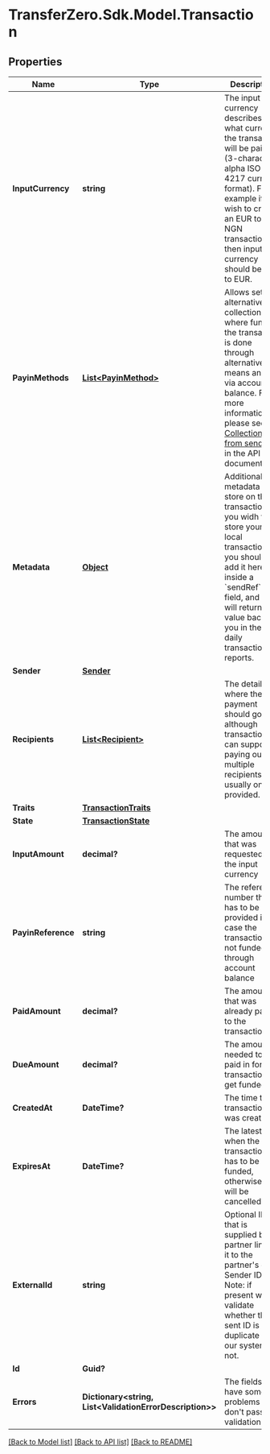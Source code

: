 
# TransferZero.Sdk.Model.Transaction

## Properties

Name | Type | Description | Notes
------------ | ------------- | ------------- | -------------
**InputCurrency** | **string** | The input currency describes what currency the transaction will be paid in (3-character alpha ISO 4217 currency format). For example if you wish to create an EUR to NGN transaction then input currency should be set to EUR. | 
**PayinMethods** | [**List&lt;PayinMethod&gt;**](PayinMethod.md) | Allows setting alternative collections, where funding the transaction is done through alternative means and not via account balance.  For more information please see [Collections from senders](https://github.com/transferzero/api-documentation/blob/master/additional-features.md#collections-from-senders) in the API documentation | [optional] 
**Metadata** | [**Object**](.md) | Additional metadata to store on the transaction. If you widh to store your local transaction ID, you should add it here inside a &#x60;sendRef&#x60; field, and we will return this value back to you in the daily transaction reports. | [optional] 
**Sender** | [**Sender**](Sender.md) |  | 
**Recipients** | [**List&lt;Recipient&gt;**](Recipient.md) | The details of where the payment should go. although transactions can support paying out multiple recipients, usually one is provided.  | 
**Traits** | [**TransactionTraits**](TransactionTraits.md) |  | [optional] 
**State** | [**TransactionState**](TransactionState.md) |  | [optional] 
**InputAmount** | **decimal?** | The amount that was requested in the input currency | [optional] 
**PayinReference** | **string** | The reference number that has to be provided in case the transaction is not funded through account balance | [optional] 
**PaidAmount** | **decimal?** | The amount that was already paid in to the transaction | [optional] 
**DueAmount** | **decimal?** | The amount needed to be paid in for the transaction to get funded | [optional] 
**CreatedAt** | **DateTime?** | The time the transaction was created | [optional] 
**ExpiresAt** | **DateTime?** | The latest time when the transaction has to be funded, otherwise it will be cancelled | [optional] 
**ExternalId** | **string** | Optional ID that is supplied by partner linking it to the partner&#39;s own Sender ID. Note: if present we will validate whether the sent ID is a duplicate in our system or not. | [optional] 
**Id** | **Guid?** |  | [optional] 
**Errors** | **Dictionary&lt;string, List&lt;ValidationErrorDescription&gt;&gt;** | The fields that have some problems and don&#39;t pass validation | [optional] 

[[Back to Model list]](../README.md#documentation-for-models)
[[Back to API list]](../README.md#documentation-for-api-endpoints)
[[Back to README]](../README.md)

